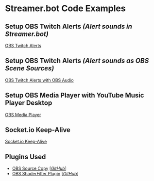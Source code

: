 # Streamer.bot Code Examples

## Setup OBS Twitch Alerts *(Alert sounds in Streamer.bot)*

[OBS Twitch Alerts](OBSTwitchAlerts/README.md)

## Setup OBS Twitch Alerts *(Alert sounds as OBS Scene Sources)*

[OBS Twitch Alerts with OBS Audio](OBSTwitchAlertsOBSAudio/README.md)

## Setup OBS Media Player with YouTube Music Player Desktop

[OBS Media Player](OBSMediaPlayer/README.md)

## Socket.io Keep-Alive

[Socket.io Keep-Alive](SocketIO/KeepAlive/README.md)

## Plugins Used

- [OBS Source Copy][source-copy] [*[GitHub][source-copy-gh]*]
- [OBS ShaderFilter Plugin][obs-shader] [*[GitHub][obs-shader-gh]*]

[source-copy]: https://obsproject.com/forum/resources/source-copy.1261/
[source-copy-gh]: https://github.com/exeldro/obs-source-copy
[obs-shader]: https://obsproject.com/forum/resources/obs-shaderfilter.1736/
[obs-shader-gh]: https://github.com/exeldro/obs-shaderfilter/
